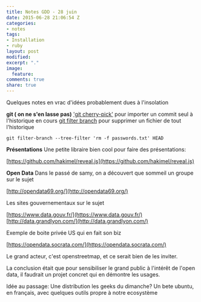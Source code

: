 ```yaml
---
title: Notes GDD - 28 juin
date: 2015-06-28 21:06:54 Z
categories:
- notes
tags:
- Installation
- ruby
layout: post
modified: 
excerpt: "."
image:
  feature: 
comments: true
share: true
---
```

Quelques notes en vrac d'idées probablement dues à l'insolation
 
**git ( on ne s'en lasse pas)**
['git cherry-pick'](http://git-scm.com/docs/git-cherry-pick) pour importer un commit seul à l'historique en cours
[git filter branch](https://git-scm.com/book/fr/v1/Utilitaires-Git-R%C3%A9%C3%A9crire-l-historique) pour supprimer un fichier de tout l'historique

    git filter-branch --tree-filter 'rm -f passwords.txt' HEAD

 
**Présentations**
Une petite libraire bien cool pour faire des présentations:

  [https://github.com/hakimel/reveal.js](https://github.com/hakimel/reveal.js)

 
**Open Data**
Dans le passé de samy, on a découvert que sommeil un groupe sur le sujet

  [http://opendata69.org/](http://opendata69.org/)

 
Les sites gouvernementaux sur le sujet

  [https://www.data.gouv.fr/](https://www.data.gouv.fr/)
  [http://data.grandlyon.com/](http://data.grandlyon.com/)

 
Exemple de boite privée US qui en fait son biz

  [https://opendata.socrata.com/](https://opendata.socrata.com/)

Le grand acteur, c'est openstreetmap, et ce serait bien de les inviter.
 
La conclusion était que pour sensibiliser le grand public à l'intérêt de l'open data, il faudrait un projet concret qui en démontre les usages.
 
Idée au passage: Une distribution les geeks du dimanche?
Un bete ubuntu, en français, avec quelques outils propre à notre ecosystème
 
 

